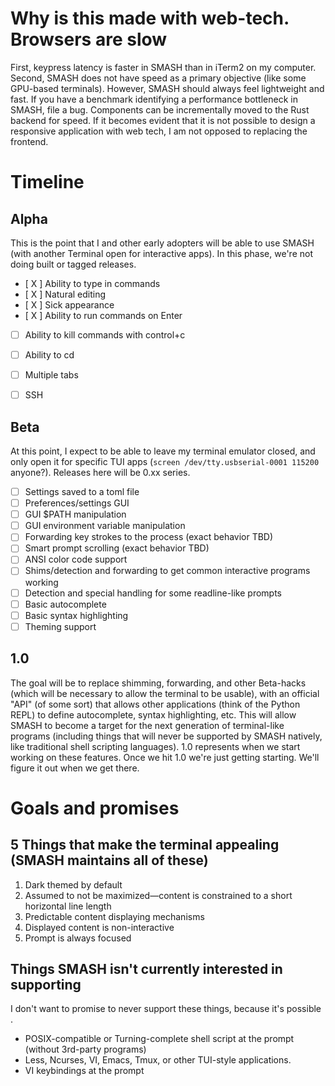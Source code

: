 
# Why is this made with web-tech. Browsers are slow
First, keypress latency is faster in SMASH than in iTerm2 on my computer.
Second, SMASH does not have speed as a primary objective (like some GPU-based terminals). However, SMASH should always feel lightweight and fast. If you have a benchmark identifying a performance bottleneck in SMASH, file a bug. Components can be incrementally moved to the Rust backend for speed. If it becomes evident that it is not possible to design a responsive application with web tech, I am not opposed to replacing the frontend.

# Timeline

## Alpha
This is the point that I and other early adopters will be able to use SMASH (with another Terminal open for interactive apps).
In this phase, we're not doing built or tagged releases.

 - [ X ] Ability to type in commands
 - [ X ] Natural editing
 - [ X ] Sick appearance
 - [ X ] Ability to run commands on Enter
 - [   ] Ability to kill commands with control+c
 - [   ] Ability to cd
 - [   ] Multiple tabs
 - [   ] SSH


## Beta
At this point, I expect to be able to leave my terminal emulator closed, and only open it for specific TUI apps (`screen /dev/tty.usbserial-0001 115200` anyone?).
Releases here will be 0.xx series.

 - [   ] Settings saved to a toml file
 - [   ] Preferences/settings GUI
 - [   ] GUI $PATH manipulation
 - [   ] GUI environment variable manipulation
 - [   ] Forwarding key strokes to the process (exact behavior TBD)
 - [   ] Smart prompt scrolling (exact behavior TBD)
 - [   ] ANSI color code support
 - [   ] Shims/detection and forwarding to get common interactive programs working
 - [   ] Detection and special handling for some readline-like prompts
 - [   ] Basic autocomplete
 - [   ] Basic syntax highlighting
 - [   ] Theming support

## 1.0
The goal will be to replace shimming, forwarding, and other Beta-hacks (which will be necessary to allow the terminal to be usable), with an official "API" (of some sort) that allows other applications (think of the Python REPL) to define autocomplete, syntax highlighting, etc. This will allow SMASH to become a target for the next generation of terminal-like programs (including things that will never be supported by SMASH natively, like traditional shell scripting languages).
1.0 represents when we start working on these features. Once we hit 1.0 we're just getting starting.
We'll figure it out when we get there. 

# Goals and promises

## 5 Things that make the terminal appealing (SMASH maintains all of these)

1. Dark themed by default
2. Assumed to not be maximized—content is constrained to a short horizontal line length
3. Predictable content displaying mechanisms
4. Displayed content is non-interactive
5. Prompt is always focused

## Things SMASH isn't currently interested in supporting
I don't want to promise to never support these things, because it's possible .
* POSIX-compatible or Turning-complete shell script at the prompt (without 3rd-party programs)
* Less, Ncurses, VI, Emacs, Tmux, or other TUI-style applications.
* VI keybindings at the prompt

